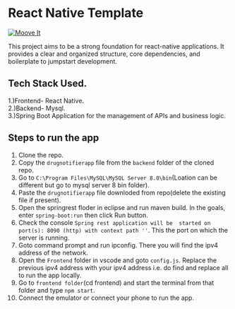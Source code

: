 # React Native Template

[![Moove It](https://circleci.com/gh/moove-it/react-native-template.svg?style=svg)](https://app.circleci.com/pipelines/github/moove-it/react-native-template?branch=master)

This project aims to be a strong foundation for react-native applications. It provides a clear and organized structure, core dependencies, and boilerplate to jumpstart development.

## Tech Stack Used.
1.)Frontend- React Native.<br />
2.)Backend- Mysql.<br />
3.)Spring Boot Application for the management of APIs and business logic.<br />


## Steps to run the app
1) Clone the repo.
2) Copy the `drugnotifierapp` file from the `backend` folder of the cloned repo.
3) Go to `C:\Program Files\MySQL\MySQL Server 8.0\bin`(Loation can be different but go to mysql server 8 bin folder).
4) Paste the `drugnotifierapp` file downloded from repo(delete the existing file if present).
5) Open the springrest floder in eclipse and run maven build. In the goals, enter `spring-boot:run` then click Run button.
6) Check the console  `Spring rest application will be  started on port(s): 8090 (http) with context path ''`. This the port on which the server is running.
7) Goto command prompt and run ipconfig. There you will find the ipv4 address of the network.
8) Open the `Frontend` folder in vscode and goto `config.js`. Replace the previous ipv4 address with your ipv4 address i.e. do find and replace all to run the app locally.
9) Go to `frontend folder`(cd frontend\) and start the terminal from that folder and  type `npm start`.
10) Connect the emulator or connect your phone to run the app.
